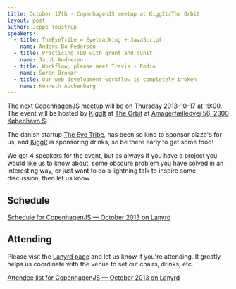 ```yaml
---
title: October 17th - CopenhagenJS meetup at KiggIt/The Orbit
layout: post
author: Jeppe Toustrup
speakers:
  - title: TheEyeTribe = Eyetracking + JavaScript
    name: Anders Bo Pedersen
  - title: Practicing TDD with grunt and qunit
    name: Jacob Andresen
  - title: Workflow, please meet Travis + Podio
    name: Søren Brokær
  - title: Our web development workflow is completely broken
    name: Kenneth Auchenberg
---
```


The next CopenhagenJS meetup will be on Thursday 2013-10-17 at 19:00. The event will be hosted by [KiggIt](http://kiggit.com/) at [The Orbit](http://symbion.dk/orbit/) at [Amagerfælledvej 56, 2300 København S](http://goo.gl/maps/RjFKM).

The danish startup [The Eye Tribe](http://theeyetribe.com), has been so kind to sponsor pizza's for us, and [KiggIt](http://kiggit.com/) is sponsoring drinks, so be there early to get some food!

We got 4 speakers for the event, but as always if you have a project you would like us to know about, some obscure problem you have solved in an interesting way, or just want to do a lightning talk to inspire some discussion, then let us know.

## Schedule

<div class="lanyrd-target-schedule">
    <a href="http://lanyrd.com/2013/copenhagenjs-october/schedule/"
        class="lanyrd-schedule"
        data-lanyrd-abstracts
        data-lanyrd-truncateabstracts="50"
        data-lanyrd-speakers
        data-lanyrd-speakerlabels>
        Schedule for CopenhagenJS — October 2013 on Lanyrd
    </a>
</div>

## Attending

Please visit the [Lanyrd page](http://lanyrd.com/2013/copenhagenjs-october/) and let us know if you're attending. It greatly helps us coordinate with the venue to set out chairs, drinks, etc.

<div class="lanyrd-target-participants">
    <a href="http://lanyrd.com/2013/copenhagenjs-october/attendees/"
        class="lanyrd-participants"
        data-lanyrd-limit="30">
        Attendee list for CopenhagenJS — October 2013 on Lanyrd
    </a>
</div>
